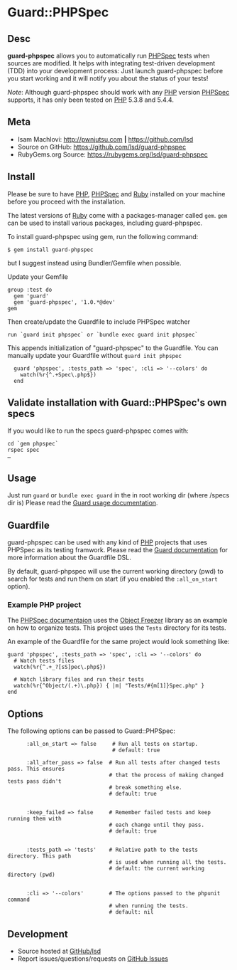 # Guard::PHPSpec

## Desc

**guard-phpspec** allows you to automatically run [PHPSpec][6] tests when sources
are modified. It helps with integrating test-driven development (TDD) into
your development process: Just launch guard-phpspec before you start working
and it will notify you about the status of your tests!

*Note*: Although guard-phpspec should work with any [PHP][7] version [PHPSpec][6] supports,
it has only been tested on [PHP][7] 5.3.8 and 5.4.4.

## Meta

* Isam Machlovi: <http://pwnjutsu.com> **|** <https://github.com/lsd>
* Source on GitHub: <https://github.com/lsd/guard-phpspec>
* RubyGems.org Source: <https://rubygems.org/lsd/guard-phpspec>

## Install

Please be sure to have [PHP][7], [PHPSpec][6] and [Ruby][1] installed on your machine before
you proceed with the installation.

The latest versions of [Ruby][1] come with a packages-manager called `gem`. `gem` can be used to
install various packages, including guard-phpspec.

To install guard-phpspec using gem, run the following command:

`$ gem install guard-phpspec`

but I suggest instead using Bundler/Gemfile when possible.

Update your Gemfile

    group :test do
      gem 'guard'
      gem 'guard-phpspec', '1.0.*@dev'
    gem

Then create/update the Guardfile to include PHPSpec watcher

    run `guard init phpspec` or `bundle exec guard init phpspec`

This appends initialization of "guard-phpspec" to the Guardfile.
You can manually update your Guardfile without `guard init phpspec`

      guard 'phpspec', :tests_path => 'spec', :cli => '--colors' do
        watch(%r{^.+Spec\.php$})
      end

## Validate installation with Guard::PHPSpec's own specs


If you would like to run the specs guard-phpspec comes with:

    cd `gem phpspec`
    rspec spec
    …

## Usage

Just run `guard` or `bundle exec guard` in the in root working dir (where /specs dir is)
Please read the [Guard usage documentation][3].

## Guardfile

guard-phpspec can be used with any kind of [PHP][7] projects that uses PHPSpec as
its testing framwork. Please read the [Guard documentation][3] for more information
about the Guardfile DSL.

By default, guard-phpspec will use the current working directory (pwd) to
search for tests and run them on start (if you enabled the `:all_on_start` option).

### Example PHP project

The [PHPSpec documentaion][4] uses the [Object Freezer][5] library as an example on how
to organize tests. This project uses the `Tests` directory for its tests.

An example of the Guardfile for the same project would look
something like:

    guard 'phpspec', :tests_path => 'spec', :cli => '--colors' do
      # Watch tests files
      watch(%r{^.+_?[sS]pec\.php$})

      # Watch library files and run their tests
      watch(%r{^Object/(.+)\.php}) { |m| "Tests/#{m[1]}Spec.php" }
    end

## Options

The following options can be passed to Guard::PHPSpec:

          :all_on_start => false     # Run all tests on startup.
                                     # default: true

          :all_after_pass => false  # Run all tests after changed tests pass. This ensures
                                    # that the process of making changed tests pass didn't
                                    # break something else.
                                    # default: true


          :keep_failed => false     # Remember failed tests and keep running them with
                                    # each change until they pass.
                                    # default: true


          :tests_path => 'tests'    # Relative path to the tests directory. This path
                                    # is used when running all the tests.
                                    # default: the current working directory (pwd)


          :cli => '--colors'        # The options passed to the phpunit command
                                    # when running the tests.
                                    # default: nil

## Development

* Source hosted at [GitHub/lsd](https://github.com/lsd/guard-phpspec)
* Report issues/questions/requests on [GitHub Issues](https://github.com/lsd/guard-phpspec/issues)

[1]:http://ruby-lang.org
[3]:https://github.com/guard/guard#readme
[4]:http://www.phpunit.de/manual/current/en/
[5]:https://github.com/sebastianbergmann/php-object-freezer/
[6]:http://www.phpunit.de
[7]:http://php.net
